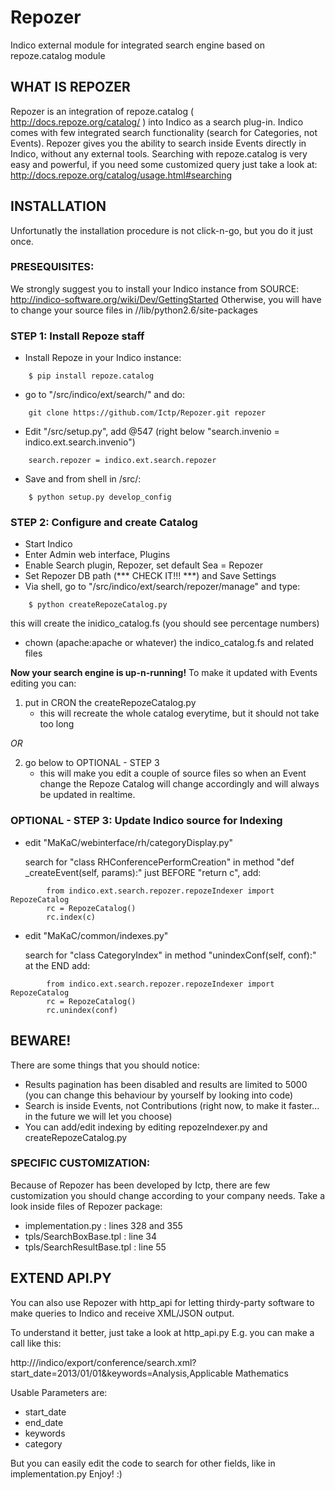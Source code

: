 Repozer
=======

Indico external module for integrated search engine based on repoze.catalog module


WHAT IS REPOZER 
---------------

Repozer is an integration of repoze.catalog ( http://docs.repoze.org/catalog/ )
into Indico as a search plug-in.
Indico comes with few integrated search functionality (search for Categories, not Events).
Repozer gives you the ability to search inside Events directly in Indico, without any external tools.
Searching with repoze.catalog is very easy and powerful, if you need some customized query just
take a look at: http://docs.repoze.org/catalog/usage.html#searching




INSTALLATION
------------

Unfortunatly the installation procedure is not click-n-go, but you do it just once.

### PRESEQUISITES:

We strongly suggest you to install your Indico instance from SOURCE: 
    http://indico-software.org/wiki/Dev/GettingStarted
Otherwise, you will have to change your source files in 
    /<Indico path>/lib/python2.6/site-packages    

    


### STEP 1: Install Repoze staff

- Install Repoze in your Indico instance:

```
    $ pip install repoze.catalog
```

- go to "<Indico path>/src/indico/ext/search/" and do:

```
    git clone https://github.com/Ictp/Repozer.git repozer
```

- Edit "<Indico path>/src/setup.py", add @547 (right below "search.invenio = indico.ext.search.invenio")

```
    search.repozer = indico.ext.search.repozer
```

- Save and from shell in <Indico path>/src/:

```
    $ python setup.py develop_config
```
    

    
### STEP 2: Configure and create Catalog

- Start Indico    
- Enter Admin web interface, Plugins
- Enable Search plugin, Repozer, set default Sea = Repozer
- Set Repozer DB path (*** CHECK IT!!! ***) and Save Settings
- Via shell, go to "<Indico path>/src/indico/ext/search/repozer/manage" and type:

```
    $ python createRepozeCatalog.py
```

this will create the inidico_catalog.fs (you should see percentage numbers)
- chown (apache:apache or whatever) the indico_catalog.fs and related files



**Now your search engine is up-n-running!**
To make it updated with Events editing you can:

1) put in CRON the createRepozeCatalog.py
    - this will recreate the whole catalog everytime, but it should not take too long

*OR*

2) go below to OPTIONAL - STEP 3
    - this will make you edit a couple of source files so when an Event change the Repoze Catalog
    will change accordingly and will always be updated in realtime.




### OPTIONAL - STEP 3: Update Indico source for Indexing

- edit "MaKaC/webinterface/rh/categoryDisplay.py"
    
    search for "class RHConferencePerformCreation"
    in method "def _createEvent(self, params):"
    just BEFORE "return c", add:

```    
        from indico.ext.search.repozer.repozeIndexer import RepozeCatalog
        rc = RepozeCatalog()
        rc.index(c)          
```
- edit "MaKaC/common/indexes.py"

    search for "class CategoryIndex"
    in method "unindexConf(self, conf):"
    at the END add:

```    
        from indico.ext.search.repozer.repozeIndexer import RepozeCatalog
        rc = RepozeCatalog()
        rc.unindex(conf)
```




BEWARE!
-------

There are some things that you should notice:
- Results pagination has been disabled and results are limited to 5000 
    (you can change this behaviour by yourself by looking into code)
- Search is inside Events, not Contributions (right now, to make it faster... in the future we will let you choose)
- You can add/edit indexing by editing repozeIndexer.py and createRepozeCatalog.py


### SPECIFIC CUSTOMIZATION:

Because of Repozer has been developed by Ictp, there are few customization you should change 
according to your company needs. Take a look inside files of Repozer package: 
- implementation.py : lines 328 and 355
- tpls/SearchBoxBase.tpl : line 34
- tpls/SearchResultBase.tpl : line 55







EXTEND API.PY
-------------


You can also use Repozer with http_api for letting thirdy-party software to 
make queries to Indico and receive XML/JSON output.
    
To understand it better, just take a look at http_api.py 
E.g. you can make a call like this:

http://<Indico URL>/indico/export/conference/search.xml?start_date=2013/01/01&keywords=Analysis,Applicable Mathematics

Usable Parameters are:

- start_date
- end_date   
- keywords
- category

But you can easily edit the code to search for other fields, like in implementation.py
Enjoy! :)


